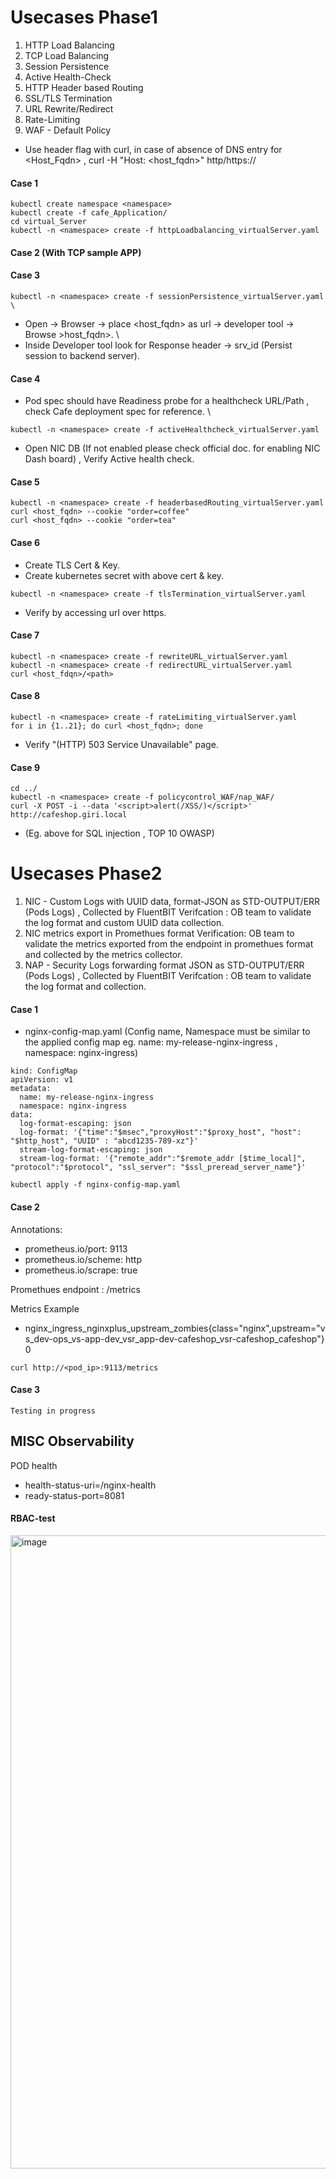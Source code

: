 # Usecases Phase1

1. HTTP Load Balancing 
2. TCP Load Balancing 
3. Session Persistence 
4. Active Health-Check
5. HTTP Header based Routing 
6. SSL/TLS Termination
7. URL Rewrite/Redirect
8. Rate-Limiting
9. WAF - Default Policy 

* Use header flag with curl, in case of absence of DNS entry for <Host_Fqdn> , curl -H "Host: <host_fqdn>" http/https://<NIC-IP>


#### Case 1 
```
kubectl create namespace <namespace>  
kubectl create -f cafe_Application/  
cd virtual_Server 
kubectl -n <namespace> create -f httpLoadbalancing_virtualServer.yaml 
```
 
#### Case 2 (With TCP sample APP)


#### Case 3
```
kubectl -n <namespace> create -f sessionPersistence_virtualServer.yaml \
```
* Open -> Browser -> place <host_fqdn> as url -> developer tool -> Browse >host_fqdn>. \
* Inside Developer tool look for Response header -> srv_id (Persist session to backend server). 

#### Case 4 
* Pod spec should have Readiness probe for a healthcheck URL/Path , check Cafe deployment spec for reference. \
```
kubectl -n <namespace> create -f activeHealthcheck_virtualServer.yaml
```
* Open NIC DB (If not enabled please check official doc. for enabling NIC Dash board) , Verify Active health check.
#### Case 5
```
kubectl -n <namespace> create -f headerbasedRouting_virtualServer.yaml 
curl <host_fqdn> --cookie "order=coffee" 
curl <host_fqdn> --cookie "order=tea"
```
#### Case 6
* Create TLS Cert & Key. 
* Create kubernetes secret with above cert & key. 
```
kubectl -n <namespace> create -f tlsTermination_virtualServer.yaml
```
* Verify by accessing url over https. 
 
#### Case 7
```
kubectl -n <namespace> create -f rewriteURL_virtualServer.yaml 
kubectl -n <namespace> create -f redirectURL_virtualServer.yaml 
curl <host_fdqn>/<path>
```
#### Case 8
```
kubectl -n <namespace> create -f rateLimiting_virtualServer.yaml 
for i in {1..21}; do curl <host_fqdn>; done 
```
* Verify "(HTTP) 503 Service Unavailable" page.
 
#### Case 9
```
cd ../ 
kubectl -n <namespace> create -f policycontrol_WAF/nap_WAF/
curl -X POST -i --data '<script>alert(/XSS/)</script>' http://cafeshop.giri.local
```
* (Eg. above for SQL injection , TOP 10 OWASP)


# Usecases Phase2
1. NIC - Custom Logs with UUID data, format-JSON as STD-OUTPUT/ERR (Pods Logs) , Collected by FluentBIT 
   Verifcation : OB team to validate the log format and custom UUID data collection. 
2. NIC metrics export in Promethues format 
   Verification: OB team to validate the metrics exported from the endpoint in promethues format and collected by the metrics collector. 
3. NAP - Security Logs forwarding format JSON as STD-OUTPUT/ERR (Pods Logs) , Collected by FluentBIT 
   Verifcation : OB team to validate the log format and collection.
 
#### Case 1 

- nginx-config-map.yaml (Config name, Namespace must be similar to the applied config map eg. name: my-release-nginx-ingress , namespace: nginx-ingress)
```
kind: ConfigMap
apiVersion: v1
metadata:
  name: my-release-nginx-ingress
  namespace: nginx-ingress
data:
  log-format-escaping: json
  log-format: '{"time":"$msec","proxyHost":"$proxy_host", "host": "$http_host", "UUID" : "abcd1235-789-xz"}'
  stream-log-format-escaping: json
  stream-log-format: '{"remote_addr":"$remote_addr [$time_local]", "protocol":"$protocol", "ssl_server": "$ssl_preread_server_name"}'

```
```
kubectl apply -f nginx-config-map.yaml
```
#### Case 2
Annotations:     
- prometheus.io/port: 9113
- prometheus.io/scheme: http
- prometheus.io/scrape: true

Promethues endpoint : /metrics
 
Metrics Example 
- nginx_ingress_nginxplus_upstream_zombies{class="nginx",upstream="vs_dev-ops_vs-app-dev_vsr_app-dev-cafeshop_vsr-cafeshop_cafeshop"} 0
 
```
curl http://<pod_ip>:9113/metrics
```
#### Case 3 
```
Testing in progress
```

MISC Observability
-----------------
POD health 
- health-status-uri=/nginx-health
- ready-status-port=8081

#### RBAC-test
<img width="1013" alt="image" src="https://user-images.githubusercontent.com/34051943/223300781-c298a8da-dcc1-497b-b9ce-eb6a9c7f9208.png">

